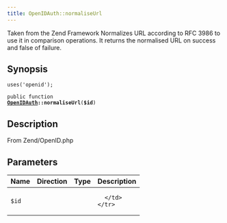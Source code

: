 ```yaml
---
title: OpenIDAuth::normaliseUrl
---
```


Taken from the Zend Framework
Normalizes URL according to RFC 3986 to use it in comparison operations.
It returns the normalised URL on success and false of failure.

## Synopsis

<code>uses('openid');</code>

<code>public function <b><a href="OpenIDAuth">OpenIDAuth</a>::normaliseUrl</b>(<b>$id</b>)</code>

## Description

From Zend/OpenID.php

## Parameters

<table>
  <thead>
    <tr>
      <th>Name</th>
      <th>Direction</th>
      <th>Type</th>
      <th>Description</th>
    </tr>
  </thead>
  <tbody>
    <tr>
      <td><code>$id</code>
      <td><i></i></td>
      <td></td>
      <td>

      </td>
    </tr>
  </tbody>
</table>

